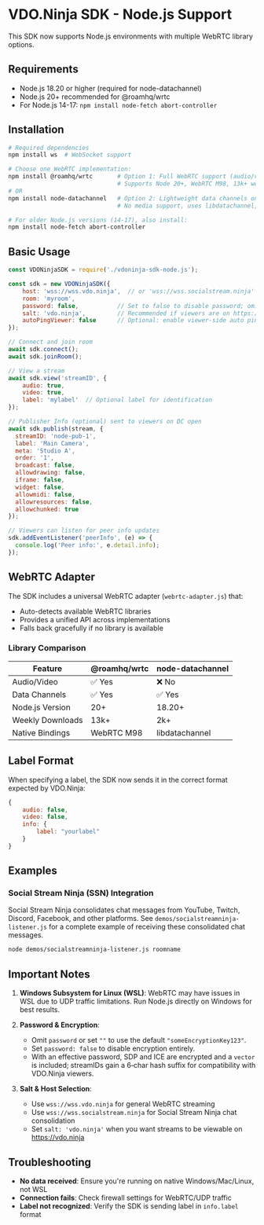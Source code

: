 # VDO.Ninja SDK - Node.js Support

This SDK now supports Node.js environments with multiple WebRTC library options.

## Requirements

- Node.js 18.20 or higher (required for node-datachannel)
- Node.js 20+ recommended for @roamhq/wrtc
- For Node.js 14-17: `npm install node-fetch abort-controller`

## Installation

```bash
# Required dependencies
npm install ws  # WebSocket support

# Choose one WebRTC implementation:
npm install @roamhq/wrtc       # Option 1: Full WebRTC support (audio/video + data)
                               # Supports Node 20+, WebRTC M98, 13k+ weekly downloads
# OR
npm install node-datachannel   # Option 2: Lightweight data channels only
                               # No media support, uses libdatachannel, Node 18.20+

# For older Node.js versions (14-17), also install:
npm install node-fetch abort-controller
```

## Basic Usage

```javascript
const VDONinjaSDK = require('./vdoninja-sdk-node.js');

const sdk = new VDONinjaSDK({
    host: 'wss://wss.vdo.ninja',  // or 'wss://wss.socialstream.ninja' for overlays
    room: 'myroom',
    password: false,           // Set to false to disable password; omit or "" to use default
    salt: 'vdo.ninja',         // Recommended if viewers are on https://vdo.ninja
    autoPingViewer: false      // Optional: enable viewer-side auto ping in Node viewers
});

// Connect and join room
await sdk.connect();
await sdk.joinRoom();

// View a stream
await sdk.view('streamID', {
    audio: true,
    video: true,
    label: 'mylabel'  // Optional label for identification
});

// Publisher Info (optional) sent to viewers on DC open
await sdk.publish(stream, {
  streamID: 'node-pub-1',
  label: 'Main Camera',
  meta: 'Studio A',
  order: '1',
  broadcast: false,
  allowdrawing: false,
  iframe: false,
  widget: false,
  allowmidi: false,
  allowresources: false,
  allowchunked: true
});

// Viewers can listen for peer info updates
sdk.addEventListener('peerInfo', (e) => {
  console.log('Peer info:', e.detail.info);
});
```

## WebRTC Adapter

The SDK includes a universal WebRTC adapter (`webrtc-adapter.js`) that:
- Auto-detects available WebRTC libraries
- Provides a unified API across implementations
- Falls back gracefully if no library is available

### Library Comparison

| Feature | @roamhq/wrtc | node-datachannel |
|---------|--------------|------------------|
| Audio/Video | ✅ Yes | ❌ No |
| Data Channels | ✅ Yes | ✅ Yes |
| Node.js Version | 20+ | 18.20+ |
| Weekly Downloads | 13k+ | 2k+ |
| Native Bindings | WebRTC M98 | libdatachannel |

## Label Format

When specifying a label, the SDK now sends it in the correct format expected by VDO.Ninja:
```javascript
{
    audio: false,
    video: false,
    info: {
        label: "yourlabel"
    }
}
```

## Examples

### Social Stream Ninja (SSN) Integration
Social Stream Ninja consolidates chat messages from YouTube, Twitch, Discord, Facebook, and other platforms.
See `demos/socialstreamninja-listener.js` for a complete example of receiving these consolidated chat messages.

```bash
node demos/socialstreamninja-listener.js roomname
```

## Important Notes

1. **Windows Subsystem for Linux (WSL)**: WebRTC may have issues in WSL due to UDP traffic limitations. Run Node.js directly on Windows for best results.

2. **Password & Encryption**:
   - Omit `password` or set `""` to use the default `"someEncryptionKey123"`.
   - Set `password: false` to disable encryption entirely.
   - With an effective password, SDP and ICE are encrypted and a `vector` is included; streamIDs gain a 6‑char hash suffix for compatibility with VDO.Ninja viewers.

3. **Salt & Host Selection**: 
   - Use `wss://wss.vdo.ninja` for general WebRTC streaming
   - Use `wss://wss.socialstream.ninja` for Social Stream Ninja chat consolidation
   - Set `salt: 'vdo.ninja'` when you want streams to be viewable on https://vdo.ninja

## Troubleshooting

- **No data received**: Ensure you're running on native Windows/Mac/Linux, not WSL
- **Connection fails**: Check firewall settings for WebRTC/UDP traffic
- **Label not recognized**: Verify the SDK is sending label in `info.label` format

